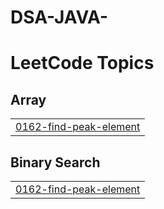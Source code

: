 # DSA-JAVA-
<!---LeetCode Topics Start-->
# LeetCode Topics
## Array
|  |
| ------- |
| [0162-find-peak-element](https://github.com/Sravyeah1/DSA-JAVA-/tree/master/0162-find-peak-element) |
## Binary Search
|  |
| ------- |
| [0162-find-peak-element](https://github.com/Sravyeah1/DSA-JAVA-/tree/master/0162-find-peak-element) |
<!---LeetCode Topics End-->